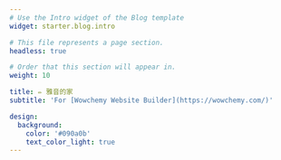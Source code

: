 ```yaml
---
# Use the Intro widget of the Blog template
widget: starter.blog.intro

# This file represents a page section.
headless: true

# Order that this section will appear in.
weight: 10

title: ✏️ 雅音的家
subtitle: 'For [Wowchemy Website Builder](https://wowchemy.com/)'

design:
  background:
    color: '#090a0b'
    text_color_light: true
---
```

